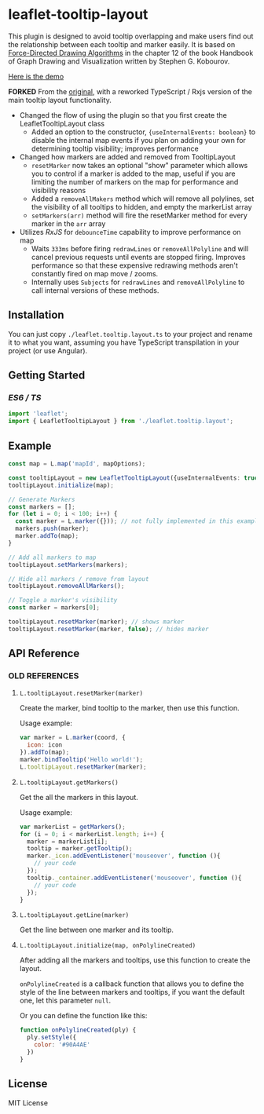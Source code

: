 # leaflet-tooltip-layout

This plugin is designed to avoid tooltip overlapping and make users find out the relationship between each tooltip and marker easily. It is based on [Force-Directed Drawing Algorithms](http://cs.brown.edu/people/rtamassi/gdhandbook/chapters/force-directed.pdf) in the chapter 12 of the book Handbook of Graph Drawing and Visualization written by Stephen G. Kobourov.

[Here is the demo](https://zijingpeng.github.io/overlapping-avoided-tooltip/)

**FORKED** From the [original](https://github.com/ZijingPeng/leaflet-tooltip-layout), with a reworked TypeScript / Rxjs version of the main tooltip layout functionality. 

- Changed the flow of using the plugin so that you first create the LeafletTooltipLayout class
  - Added an option to the constructor, `{useInternalEvents: boolean}` to disable the internal map events  if you plan on adding your own for determining tooltip visibility; improves performance
- Changed how markers are added and removed from TooltipLayout
  - `resetMarker` now takes an optional "show" parameter which allows you to control if a marker is added to the map, useful if you are limiting the number of markers on the map for performance and visibility reasons
  - Added a `removeAllMakers` method which will remove all polylines, set the visibility of all tooltips to hidden, and empty the markerList array
  - `setMarkers(arr)` method will fire the resetMarker method for every marker in the `arr` array
- Utilizes *RxJS* for `debounceTime` capability to improve performance on map
  - Waits `333ms` before firing `redrawLines` or `removeAllPolyline` and will cancel previous requests until events are stopped firing. Improves performance so that these expensive redrawing methods aren't constantly fired on map move / zooms.
  - Internally uses `Subjects` for `redrawLines` and `removeAllPolyline` to call internal versions of these methods.


## Installation

You can just copy `./leaflet.tooltip.layout.ts` to your project and rename it to what you want, assuming you have TypeScript transpilation in your project (or use Angular).


## Getting Started

### *ES6 / TS*

```js
import 'leaflet';
import { LeafletTooltipLayout } from './leaflet.tooltip.layout';
```

## Example

```ts
const map = L.map('mapId', mapOptions);

const tooltipLayout = new LeafletTooltipLayout({useInternalEvents: true});
tooltipLayout.initialize(map);

// Generate Markers 
const markers = [];
for (let i = 0; i < 100; i++) {
  const marker = L.marker({})); // not fully implemented in this example, but it's standard Leaflet marker creation into an array.
  markers.push(marker);
  marker.addTo(map);
}

// Add all markers to map
tooltipLayout.setMarkers(markers);

// Hide all markers / remove from layout
tooltipLayout.removeAllMarkers();

// Toggle a marker's visibility
const marker = markers[0];

tooltipLayout.resetMarker(marker); // shows marker
tooltipLayout.resetMarker(marker, false); // hides marker
```

## API Reference

### OLD REFERENCES

1. `L.tooltipLayout.resetMarker(marker)`

   Create the marker, bind tooltip to the marker, then use this function.

   Usage example:

   ```js
   var marker = L.marker(coord, {
     icon: icon
   }).addTo(map);
   marker.bindTooltip('Hello world!');
   L.tooltipLayout.resetMarker(marker);
   ```

2. `L.tooltipLayout.getMarkers()`

   Get the all the markers in this layout.

   Usage example:

   ```js
   var markerList = getMarkers();
   for (i = 0; i < markerList.length; i++) {
     marker = markerList[i];
     tooltip = marker.getTooltip();
     marker._icon.addEventListener('mouseover', function (){
       // your code
     });
     tooltip._container.addEventListener('mouseover', function (){
       // your code
     });
   }
   ```

3. `L.tooltipLayout.getLine(marker)`

   Get the line between one marker and its tooltip.

4. `L.tooltipLayout.initialize(map, onPolylineCreated)`

   After adding all the markers and tooltips, use this function to create the layout.

   `onPolylineCreated` is a callback function that allows you to define the style of the line between markers and tooltips, if you want the default one, let this parameter `null`. 

   Or you can define the function like this:

   ```js
   function onPolylineCreated(ply) {
     ply.setStyle({
       color: '#90A4AE'
     })
   }
   ```

## License

MIT License

